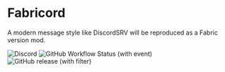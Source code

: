 # Fabricord
A modern message style like DiscordSRV will be reproduced as a Fabric version mod.

![Discord](https://img.shields.io/discord/1138813465688031283?logo=discord&logoColor=white&style=plastic)  ![GitHub Workflow Status (with event)](https://img.shields.io/github/actions/workflow/status/Elysium-7/Fabricord/build.yml?style=plastic&logo=github&logoColor=white) ![GitHub release (with filter)](https://img.shields.io/github/v/release/Elysium-7/Fabricord)






